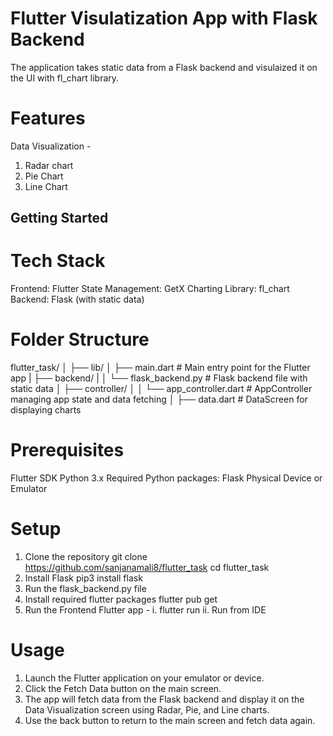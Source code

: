 # Flutter Visulatization App with Flask Backend

The application takes static data from a Flask backend and visulaized it on the UI with fl_chart library.

# Features
Data Visualization -
   1. Radar chart
   2. Pie Chart
   3. Line Chart

## Getting Started

# Tech Stack

Frontend: Flutter
State Management: GetX
Charting Library: fl_chart
Backend: Flask (with static data)

# Folder Structure 

flutter_task/
│
├── lib/
│   ├── main.dart   # Main entry point for the Flutter app
|   ├── backend/
|   │   └── flask_backend.py  # Flask backend file with static data
│   ├── controller/
│   │   └── app_controller.dart # AppController managing app state and data fetching
│   ├── data.dart               # DataScreen for displaying charts

# Prerequisites

Flutter SDK
Python 3.x
Required Python packages: Flask
Physical Device or Emulator

# Setup

1. Clone the repository
    git clone https://github.com/sanjanamali8/flutter_task
    cd flutter_task
2. Install Flask
    pip3 install flask
3. Run the flask_backend.py file
4. Install required flutter packages
    flutter pub get
5. Run the Frontend Flutter app -
    i. flutter run
   ii. Run from IDE

# Usage

1. Launch the Flutter application on your emulator or device.
2. Click the Fetch Data button on the main screen.
3. The app will fetch data from the Flask backend and display it on the Data Visualization screen using Radar, Pie, and Line charts.
4. Use the back button to return to the main screen and fetch data again.
